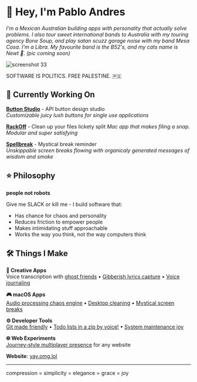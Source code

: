 # 👋 Hey, I'm Pablo Andres

*I'm a Mexican Australian building apps with personality that actually solve problems.*
*I also tour sweet international bands to Australia with my touring agency Bone Soup,* 
*and play satan scuzz garage noise with my band Mesa Cosa. I'm a Libra. My favourite band is the B52's, and my cats name is Newt 💜. (pic coming soon)*                       

![screenshot 33](https://github.com/user-attachments/assets/819c62c4-2f14-4588-9da3-72e621e45f82)


SOFTWARE IS POLITICS. FREE PALESTINE. 🇵🇸

## 🎯 Currently Working On

**[Button Studio](https://github.com/pibulus/button-studio)** - API button design studio  
*Customizable juicy lush buttons for single use applications*

**[RackOff](https://github.com/pibulus/rackoff)** - Clean up your files lickety split
*Mac app that makes filing a snap. Modular and super satisfying*

**[Spellbreak](https://github.com/pibulus/spellbreak)** - Mystical break reminder  
*Unskippable screen breaks flowing with organicaly generated messages of wisdom and smoke*

## ⭐ Philosophy

**people not robots** 

Give me SLACK or kill me - I build software that:
- Has chance for chaos and personality
- Reduces friction to empower people  
- Makes intimidating stuff approachable
- Works the way you think, not the way computers think

## 🛠 Things I Make

**🎵 Creative Apps**  
Voice transcription with [ghost friends](https://github.com/pibulus/talktype) • [Gibberish lyrics capture](https://github.com/pibulus/riffrap) • [Voice journaling](https://github.com/pibulus/daysay)

**🎮 macOS Apps**  
[Audio processing chaos engine](https://github.com/pibulus/hexbloop) • [Desktop cleaning](https://github.com/pibulus/rackoff) • [Mystical screen breaks](https://github.com/pibulus/spellbreak)

**⚙️ Developer Tools**  
[Git made friendly](https://github.com/pibulus/git-monkey) • [Todo lists in a zip by voice!](https://github.com/pibulus/ziplist) • [System maintenance joy](https://github.com/pibulus/house-keeper)

**🌐 Web Experiments**  
[Journey-style multiplayer presence](https://github.com/pibulus/ambient-presence) for any website


**Website**: [yay.omg.lol](https://yay.omg.lol/)

---
compression = simplicity = elegance = grace = joy
